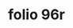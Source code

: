 ---
layout: edition
title: folio 96r
manuscript: Florence, Biblioteca Marucelliana, Carte Rajna XIX.15
sigla: R
iip: r096r.tif
milestone: 191
---